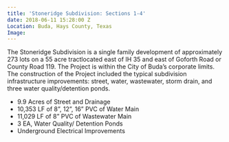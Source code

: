 ```yaml
---
title: 'Stoneridge Subdivision: Sections 1-4'
date: 2018-06-11 15:28:00 Z
Location: Buda, Hays County, Texas
Image: 
---
```


The Stoneridge Subdivision is a single family development of approximately 273 lots on a 55 acre tractlocated east of IH 35 and east of Goforth Road or County Road 119.  The Project is within the City of Buda’s corporate limits.  The construction of the Project included the typical subdivision infrastructure improvements: street, water, wastewater, storm drain, and three water quality/detention ponds.
* 9.9 Acres of Street and Drainage
* 10,353 LF of 8”, 12”, 16” PVC of Water Main
* 11,029 LF of 8” PVC of Wastewater Main
* 3 EA, Water Quality/ Detention Ponds
* Underground Electrical Improvements